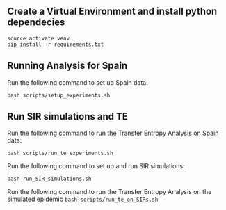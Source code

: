 ## Create a Virtual Environment and install python dependecies

```virtualenv -p python3 venv
source activate venv
pip install -r requirements.txt
```

## Running Analysis for Spain

Run the following command to set up Spain data:

```bash scripts/setup_experiments.sh```

## Run SIR simulations and TE

Run the following command to run the Transfer Entropy Analysis on Spain data:

```bash scripts/run_te_experiments.sh```

Run the following command to set up and run SIR simulations:

```bash run_SIR_simulations.sh```

Run the following command to run the Transfer Entropy Analysis on the simulated epidemic
```bash scripts/run_te_on_SIRs.sh```
